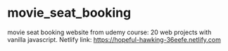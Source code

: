 # movie_seat_booking
movie seat booking website from udemy course: 20 web projects with vanilla javascript.
Netlify link: https://hopeful-hawking-36eefe.netlify.com
